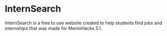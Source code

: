 # InternSearch
InternSearch is a free to use website created to help students find jobs and internships that was made for MenloHacks 5.1.

